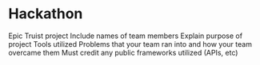 # Hackathon
Epic Truist project
Include names of team members 
Explain purpose of project
Tools utilized 
Problems that your team ran into and how your team overcame them
Must credit any public frameworks utilized (APIs, etc)
